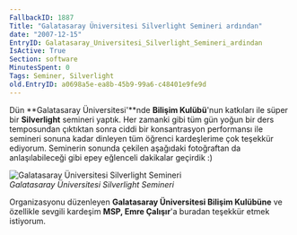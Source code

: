 ```yaml
---
FallbackID: 1887
Title: "Galatasaray Üniversitesi Silverlight Semineri ardından"
date: "2007-12-15"
EntryID: Galatasaray_Universitesi_Silverlight_Semineri_ardindan
IsActive: True
Section: software
MinutesSpent: 0
Tags: Seminer, Silverlight
old.EntryID: a0698a5e-ea8b-45b9-99a6-c48401e9fe9d
---
```

Dün **Galatasaray Üniversitesi'**nde **Bilişim Kulübü**'nun katkıları
ile süper bir **Silverlight** semineri yaptık. Her zamanki gibi tüm gün
yoğun bir ders temposundan çıktıktan sonra ciddi bir konsantrasyon
performansı ile semineri sonuna kadar dinleyen tüm öğrenci kardeşlerime
çok teşekkür ediyorum. Seminerin sonunda çekilen aşağıdaki fotoğraftan
da anlaşılabileceği gibi epey eğlenceli dakikalar geçirdik :)

![Galatasaray Üniversitesi Silverlight
Semineri](media/Galatasaray_Universitesi_Silverlight_Semineri_ardindan/15122007_1.jpg)\
*Galatasaray Üniversitesi Silverlight Semineri*

Organizasyonu düzenleyen **Galatasaray Üniversitesi Bilişim Kulübüne**
ve özellikle sevgili kardeşim **MSP, Emre Çalışır**'a buradan teşekkür
etmek istiyorum.



